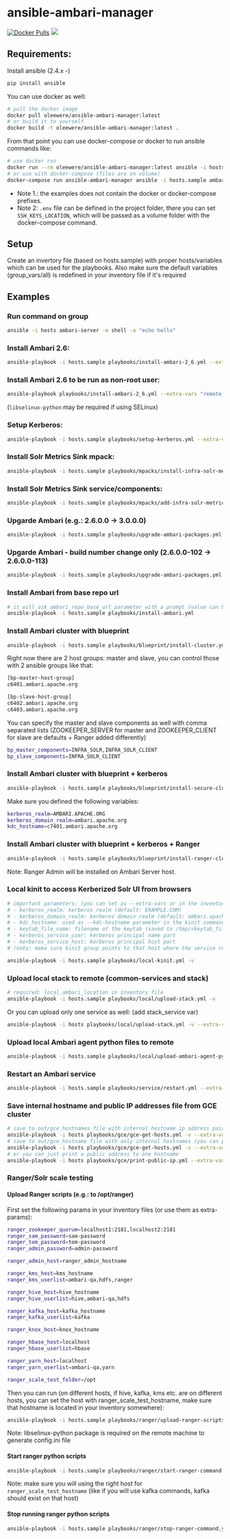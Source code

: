# ansible-ambari-manager

[![Docker Pulls](https://img.shields.io/docker/pulls/oleewere/ansible-ambari-manager.svg)](https://hub.docker.com/r/oleewere/ansible-ambari-manager/)
[![](https://images.microbadger.com/badges/image/oleewere/ansible-ambari-manager.svg)](https://microbadger.com/images/oleewere/ansible-ambari-manager "")

## Requirements:

Install ansible (2.4.x -) 
```bash
pip install ansible
```
You can use docker as well:
```bash
# pull the docker image
docker pull oleewere/ansible-ambari-manager:latest
# or build it to yourself
docker build -t oleewere/ansible-ambari-manager:latest .
```

From that point you can use docker-compose or docker to run ansible commands like:
```bash
# use docker run
docker run --rm oleewere/ansible-ambari-manager:latest ansible -i hosts.sample ambari-server -m shell -a 'echo hello'
# or use with docker-compose (files are on volume)
docker-compose run ansible-ambari-manager ansible -i hosts.sample ambari-server -m shell -a 'echo hello'
```
 - Note 1.: the examples does not contain the docker or docker-compose prefixes. 
 - Note 2: `.env` file can be defined in the project folder, there you can set `SSH_KEYS_LOCATION`, which will be passed as a volume folder with the docker-compose command.
## Setup

Create an invertory file (based on hosts.sample) with proper hosts/variables which can be used for the playbooks.
Also make sure the default variables (group_vars/all) is redefined in your inventory file if it's required

## Examples

### Run command on group
```bash
ansible -i hosts ambari-server -m shell -a "echo hello"
```

### Install Ambari 2.6:
```bash
ansible-playbook -i hosts.sample playbooks/install-ambari-2_6.yml --extra-vars "ambari_build_number=103"
```

### Install Ambari 2.6 to be run as non-root user:

```bash
ansible-playbook playbooks/install-ambari-2_6.yml --extra-vars "remote_ambari_server_user=ambari-server remote_ambari_agent_user=ambari-agent"
```

(`libselinux-python` may be required if using SELinux)

### Setup Kerberos:
```bash
ansible-playbook -i hosts.sample playbooks/setup-kerberos.yml --extra-vars "kerberos_domain_realm=ambari.apache.org"
```

### Install Solr Metrics Sink mpack:
```bash
ansible-playbook -i hosts.sample playbooks/mpacks/install-infra-solr-metrics-mpack.yml
```

### Install Solr Metrics Sink service/components:
```bash
ansible-playbook -i hosts.sample playbooks/mpacks/add-infra-solr-metrics-mpack.yml
```

### Upgarde Ambari (e.g.: 2.6.0.0 -> 3.0.0.0)
```bash
ansible-playbook -i hosts.sample playbooks/upgrade-ambari-packages.yml -v --extra-vars "ambari_base_url=http://s3.amazonaws.com/dev.hortonworks.com/ambari/centos6/3.x/BUILDS/3.0.0.0-1116 ambari_version=3.0.0.0 ambari_build_number=1116"
```

### Upgarde Ambari - build number change only (2.6.0.0-102 -> 2.6.0.0-113)
```bash
ansible-playbook -i hosts.sample playbooks/upgrade-ambari-packages.yml -v --extra-vars "ambari_base_url=http://s3.amazonaws.com/dev.hortonworks.com/ambari/centos6/2.x/BUILDS/2.6.0.0-113 ambari_version=2.6.0.0 ambari_build_number=113 skip_ambari_server_upgrade_command=True"
```

### Install Ambari from base repo url
```bash
# it will ask ambari_repo_base_url parameter with a prompt (value can be like: http://s3.amazonaws.com/dev.hortonworks.com/ambari/centos7/2.x/BUILDS/2.7.0.0-180)
ansible-playbook -i hosts.sample playbooks/install-ambari.yml
```

### Install Ambari cluster with blueprint

```bash
ansible-playbook -i hosts.sample playbooks/blueprint/install-cluster.yml
```
Right now there are 2 host groups: master and slave, you can control those with 2 ansible groups like that:
```bash
[bp-master-host-group]
c6401.ambari.apache.org

[bp-slave-host-group]
c6402.ambari.apache.org
c6403.ambari.apache.org
```
You can specify the master and slave components as well with comma separated lists (ZOOKEEPER_SERVER for master and ZOOKEEPER_CLIENT for slave are defaults + Ranger added differently)
```bash
bp_master_components=INFRA_SOLR,INFRA_SOLR_CLIENT
bp_slave_components=INFRA_SOLR_CLIENT
```

### Install Ambari cluster with blueprint + kerberos

```bash
ansible-playbook -i hosts.sample playbooks/blueprint/install-secure-cluster.yml
```

Make sure you defined the following variables:
```bash
kerberos_realm=AMBARI.APACHE.ORG
kerberos_domain_realm=ambari.apache.org
kdc_hostname=c7401.ambari.apache.org
```

### Install Ambari cluster with blueprint + kerberos + Ranger

```bash
ansible-playbook -i hosts.sample playbooks/blueprint/install-ranger-cluster.yml
```
Note: Ranger Admin will be installed on Ambari Server host.

### Local kinit to access Kerberized Solr UI from browsers
```bash
# important parameters: (you can set as --extra-vars or in the inventory file)
# - kerberos_realm: kerberos realm (default: EXAMPLE.COM)
# - kerberos_domain_realm: kerberos domain realm (default: ambari.apache.org)
# - kdc_hostname: used as --kdc-hostname parameter in the kinit command
# - keytab_file_name: filename of the keytab (saved to /tmp/<keytab_file_name>)
# - kerberos_service_user: kerberos principal name part
# - kerberos_service_host: kerberos principal host part
# (note: make sure kinit group points to that host where the service running)

ansible-playbook -i hosts.sample playbooks/local-kinit.yml -v
```

### Upload local stack to remote (common-services and stack)
```bash
# required: local_ambari_location in inventory file
ansible-playbook -i hosts.sample playbooks/local/upload-stack.yml -v
```
Or you can upload only one service as well: (add stack_service var)
```bash
ansible-playbook -i hosts playbooks/local/upload-stack.yml -v --extra-vars "stack_service=AMBARI_INFRA"
```

### Upload local Ambari agent python files to remote

```bash
ansible-playbook -i hosts.sample playbooks/local/upload-ambari-agent-python.yml -v
```

### Restart an Ambari service

```bash
ansible-playbook -i hosts.sample playbooks/service/restart.yml --extra-vars "service_name=AMBARI_INFRA" -v
```

### Save internal hostname and public IP addresses file from GCE cluster
```bash
# save to out/gce_hostnames file with internal hostname ip address pairs (you can put that into /etc/hosts)
ansible-playbook -i hosts playbooks/gce/gce-get-hosts.yml -v --extra-vars="gce_cluster_name=mycluster"
# save to out/gce_hostname file with only internal hostnames (you can put that into your inventory file)
ansible-playbook -i hosts playbooks/gce/gce-get-hosts.yml -v --extra-vars="gce_cluster_name=perf-solr gce_only_internal_address=true"
# or you can just print a public address to one hostname
ansible-playbook -i hosts playbooks/gce/print-public-ip.yml --extra-vars="gce_cluster_name=mycluster gce_hostname=hostname.internal"
```

### Ranger/Solr scale testing

#### Upload Ranger scripts (e.g.: to /opt/ranger)
First set the following params in your inventory files (or use them as extra-params):
```bash
ranger_zookeeper_quorum=localhost1:2181,localhost2:2181
ranger_sam_password=sam-password
ranger_tom_password=tom-password
ranger_admin_password=admin-password

ranger_admin_host=ranger_admin_hostname

ranger_kms_host=kms_hostname
ranger_kms_userlist=ambari-qa,hdfs,ranger

ranger_hive_host=hive_hostname
ranger_hive_userlist=hive,ambari-qa,hdfs

ranger_kafka_host=kafka_hostname
ranger_kafka_userlist=kafka

ranger_knox_host=knox_hostname

ranger_hbase_host=localhost
ranger_hbase_userlist=hbase

ranger_yarn_host=localhost
ranger_yarn_userlist=ambari-qa,yarn

ranger_scale_test_folder=/opt
```
Then you can run (on different hosts, if hive, kafka, kms etc. are on different hosts, you can set the host with ranger_scale_test_hostname, make sure that hostname is located in your inventory somewhere):
```bash
ansible-playbook -i hosts.sample playbooks/ranger/upload-ranger-scripts.yml --extra-vars "ranger_scale_test_hostname=selected_hostname"
```
Note: libselinux-python package is required on the remote machine to generate config.ini file

#### Start ranger python scripts 
```bash
ansible-playbook -i hosts.sample playbooks/ranger/start-ranger-command.yml --extra-vars "ranger_scale_test_hostname=selected_hostname ranger_command_type=kafka ranger_command_param_days=1 ranger_command_param_threads=1 ranger_command_param_executions=1000"
```
Note: make sure you will using the right host for `ranger_scale_test_hostname` (like if you will use kafka commands, kafka should exist on that host)

#### Stop running ranger python scripts
```bash
ansible-playbook -i hosts.sample playbooks/ranger/stop-ranger-command.yml --extra-vars "ranger_scale_test_hostname=selected_hostname ranger_command_type=kafka"
```
